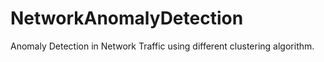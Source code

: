 # NetworkAnomalyDetection
Anomaly Detection in Network Traffic using different clustering algorithm.
